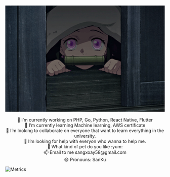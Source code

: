 ![](dfb328b07a6755ec8320af4881da4e6d.gif)

<div align="center">
<div align="center"> 🔭 I’m currently working on PHP, Go, Python, React Native, Flutter </div>
<div align="center"> 🌱 I’m currently learning Machine learning, AWS certificate </div>
<div align="center"> 👯 I’m looking to collaborate on everyone that want to learn everything in the university. </div>
<div align="center"> 🤔 I’m looking for help with everyon who wanna to help me. </div>
<div align="center"> 💬 What kind of pet do you like :yum: </div>
<div align="center"> 📫 Email to me sangxoay58@gmail.com </div>
<div align="center"> 😄 Pronouns: SanKu </div>
</div>

![Metrics](https://github.com/my-github-user/my-github-user/blob/master/github-metrics.svg)
